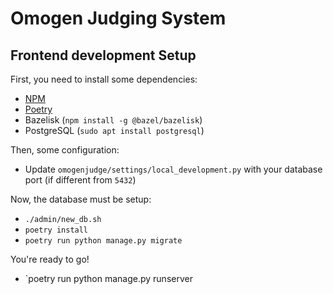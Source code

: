 # Omogen Judging System

## Frontend development Setup
First, you need to install some dependencies:
- [NPM](https://github.com/nodesource/distributions/blob/master/README.md)
- [Poetry](https://python-poetry.org/docs/)
- Bazelisk (`npm install -g @bazel/bazelisk`)
- PostgreSQL (`sudo apt install postgresql`)

Then, some configuration:
- Update `omogenjudge/settings/local_development.py` with your database port (if different from `5432`)

Now, the database must be setup:
- `./admin/new_db.sh`
- `poetry install`
- `poetry run python manage.py migrate`

You're ready to go!
- `poetry run python manage.py runserver
